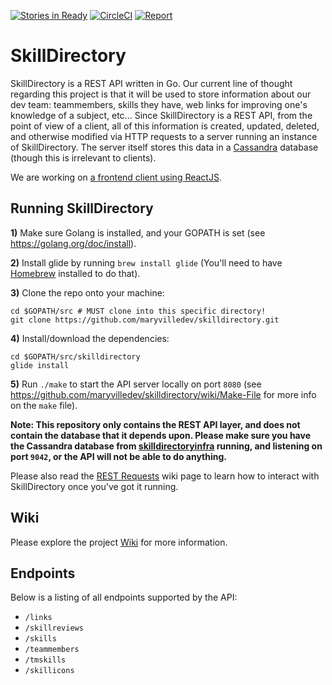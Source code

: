 [![Stories in Ready](https://badge.waffle.io/maryvilledev/skilldirectory.png?label=ready&title=Ready)](http://waffle.io/maryvilledev/skilldirectory)
[![CircleCI](https://circleci.com/gh/maryvilledev/skilldirectory.svg?style=svg)](https://circleci.com/gh/maryvilledev/skilldirectory)
[![Report](https://goreportcard.com/badge/github.com/maryvilledev/skilldirectory)](https://goreportcard.com/report/github.com/maryvilledev/skilldirectory)


# SkillDirectory
SkillDirectory is a REST API written in Go.
Our current line of thought regarding this project is that it will be used to
store information about our dev team: teammembers, skills they have, web links
for improving one's knowledge of a subject, etc... Since SkillDirectory is a 
REST API, from the point of view of a client, all of this information is 
created, updated, deleted, and otherwise modified via HTTP requests to a server 
running an instance of SkillDirectory. The server itself stores this data in a
[Cassandra](http://cassandra.apache.org/) database (though this is irrelevant to
clients).  

We are working on [a frontend client using ReactJS](https://github.com/maryvilledev/skilldirectoryui).

## Running SkillDirectory
**1)** Make sure Golang is installed, and your GOPATH is set 
(see https://golang.org/doc/install).

**2)** Install glide by running `brew install glide` (You'll need to have 
[Homebrew](http://brew.sh/) installed to do that).

**3)** Clone the repo onto your machine:
```
cd $GOPATH/src # MUST clone into this specific directory!
git clone https://github.com/maryvilledev/skilldirectory.git
```

**4)** Install/download the dependencies:
```
cd $GOPATH/src/skilldirectory
glide install
```

**5)** Run `./make` to start the API server locally on port `8080`
(see https://github.com/maryvilledev/skilldirectory/wiki/Make-File for more info 
on the `make` file).

**Note: This repository only contains the REST API layer, and does not contain the
database that it depends upon. Please make sure you have the Cassandra database from 
[skilldirectoryinfra](https://github.com/maryvilledev/skilldirectoryinfra) running, 
and listening on port `9042`, or the API will not be able to do anything.**

Please also read the [REST Requests](https://github.com/maryvilledev/skilldirectory/wiki/REST-Requests) 
wiki page to learn how to interact with SkillDirectory once you've got it running.

## Wiki
Please explore the project [Wiki](https://github.com/maryvilledev/skilldirectory/wiki)
for more information.

## Endpoints
Below is a listing of all endpoints supported by the API:

* `/links`
* `/skillreviews`
* `/skills`
* `/teammembers`
* `/tmskills`
* `/skillicons`
